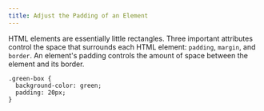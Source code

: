 ```yaml
---
title: Adjust the Padding of an Element
---
```

HTML elements are essentially little rectangles. Three important attributes control the space that surrounds each HTML element: `padding`, `margin`, and `border`. An element's padding controls the amount of space between the element and its border.

    .green-box {
      background-color: green;
      padding: 20px;
    }